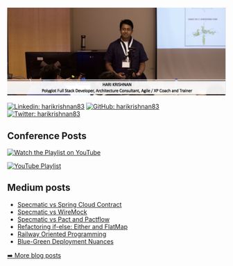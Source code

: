 <p><img src="https://github.com/harikrishnan83/harikrishnan83/blob/master/profile_banner.png" alt="Banner"></p>
<p><a href="https://www.linkedin.com/in/harikrishnan83/"><img src="https://img.shields.io/badge/-harikrishnan83-blue?style=flat-square&amp;logo=Linkedin&amp;logoColor=white&amp;link=https://www.linkedin.com/in/harikrishnan83/" alt="Linkedin: harikrishnan83"></a> <a href="https://github.com/harikrishnan83"><img src="https://img.shields.io/github/followers/harikrishnan83?label=follow&amp;style=social" alt="GitHub: harikrishnan83"></a> <a href="https://twitter.com/harikrishnan83"><img src="https://img.shields.io/twitter/follow/harikrishnan83?style=social" alt="Twitter: harikrishnan83"></a></p>
<h2>Conference Posts</h2>
<p><a href="https://www.youtube.com/playlist?list=PLCvxeE-sz-sfub41wG1tQwRSR2rejWDmO"><img src="https://img.youtube.com/vi/mUjY4uqY-uQ/0.jpg" alt="Watch the Playlist on YouTube"></a></p>
<p><a href="https://www.youtube.com/playlist?list=PLCvxeE-sz-sfub41wG1tQwRSR2rejWDmO"><img src="https://img.shields.io/badge/Watch%20Playlist%20on-YouTube-red?style=for-the-badge&amp;logo=youtube" alt="YouTube Playlist"></a></p>
<h2>Medium posts</h2>
  <ul>
    <li><a href=https://medium.com/@harikrishnan/specmatic-vs-spring-cloud-contract-3d62f66a6551?source=rss-7af1235c6353------2>Specmatic vs Spring Cloud Contract</a></li><li><a href=https://medium.com/polarizertech/specmatic-vs-wiremock-bff74c68498f?source=rss-7af1235c6353------2>Specmatic vs WireMock</a></li><li><a href=https://medium.com/polarizertech/specmatic-vs-pact-io-and-pactflow-io-572c7cc22212?source=rss-7af1235c6353------2>Specmatic vs Pact and Pactflow</a></li><li><a href=https://medium.com/polarizertech/refactoring-if-else-either-and-flatmap-4f1ca9076664?source=rss-7af1235c6353------2>Refactoring if-else: Either and FlatMap</a></li><li><a href=https://medium.com/polarizertech/railway-oriented-programming-dd74dbf0dfae?source=rss-7af1235c6353------2>Railway Oriented Programming</a></li><li><a href=https://medium.com/polarizertech/blue-green-deployment-nuances-38cf52318814?source=rss-7af1235c6353------2>Blue-Green Deployment Nuances</a></li>
  </ul>
<p><a href="https://medium.com/polarizertech">➡️ More blog posts</a></p>
